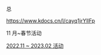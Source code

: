 总

https://www.kdocs.cn/l/cayq1jrYllFp

11 月~春节活动

[2022.11 ~ 2023.02 活动](2022.11%20~%202023.02%20活动.md)
